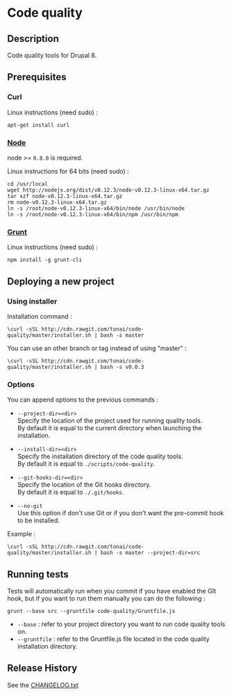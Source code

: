 # Code quality

## Description

Code quality tools for Drupal 8.



## Prerequisites

### Curl

Linux instructions (need sudo) :
```shell
apt-get install curl
```


### [Node][node]

node >= `0.8.0` is required.

Linux instructions for 64 bits (need sudo) :
```shell
cd /usr/local
wget http://nodejs.org/dist/v0.12.3/node-v0.12.3-linux-x64.tar.gz
tar xzf node-v0.12.3-linux-x64.tar.gz
rm node-v0.12.3-linux-x64.tar.gz
ln -s /root/node-v0.12.3-linux-x64/bin/node /usr/bin/node
ln -s /root/node-v0.12.3-linux-x64/bin/npm /usr/bin/npm
```


### [Grunt][grunt]

Linux instructions (need sudo) :
```shell
npm install -g grunt-cli
```



## Deploying a new project

### Using installer

Installation command :
```shell
\curl -sSL http://cdn.rawgit.com/tonai/code-quality/master/installer.sh | bash -s master
```

You can use an other branch or tag instead of using "master" :
```shell
\curl -sSL http://cdn.rawgit.com/tonai/code-quality/master/installer.sh | bash -s v0.0.3
```


### Options

You can append options to the previous commands :
* `--project-dir=<dir>`  
  Specify the location of the project used for running quality tools.  
  By default it is equal to the current directory when launching the installation.
    
* `--install-dir=<dir>`  
  Specify the installation directory of the code quality tools.  
  By default it is equal to `./scripts/code-quality`.

* `--git-hooks-dir=<dir>`  
  Specify the location of the Git hooks directory.  
  By default it is equal to `./.git/hooks`.

* `--no-git`  
  Use this option if don't use Git or if you don't want the pre-commit hook to be installed.

Example :
```shell
\curl -sSL http://cdn.rawgit.com/tonai/code-quality/master/installer.sh | bash -s master --project-dir=src
```



## Running tests

Tests will automatically run when you commit if you have enabled the GIt hook, but if you want to run them manually you can do the following :
```shell
grunt --base src --gruntfile code-quality/Gruntfile.js
```

* `--base` : refer to your project directory you want to run code quality tools on.
* `--gruntfile` : refer to the Gruntfile.js file located in the code quality installation directory.

[node]: https://nodejs.org/
[grunt]: http://gruntjs.com/



## Release History

See the [CHANGELOG.txt](https://github.com/tonai/code-quality/blob/master/CHANGELOG.txt)
